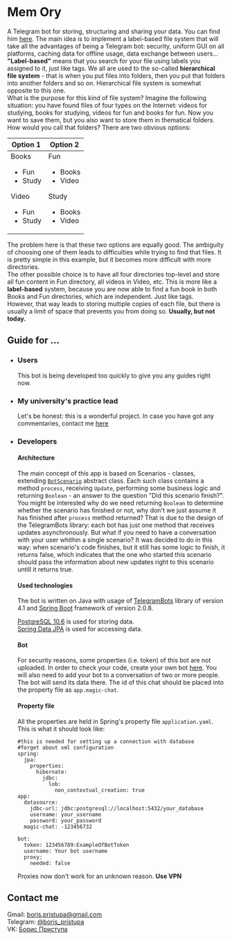 # Mem Ory
A Telegram bot for storing, structuring and sharing your data. You can find him [here](https://t.me/mem_ory_already_taken_why_bot).
The main idea is to implement a label-based file system that will take all the advantages of being a Telegram bot: security, uniform GUI on all platforms, caching data for offline usage, data exchange between users...<br /> **"Label-based"** means that you search for your file using labels you assigned to it, just like tags. We all are used to the so-called **hierarchical file system** - that is when you put files into folders, then you put that folders into another folders and so on. Hierarchical file system is somewhat opposite to this one.<br />What is the purpose for this kind of file system? Imagine the following situation: you have found files of four types on the Internet: videos for studying, books for studying, videos for fun and books for fun. Now you want to save them, but you also want to store them in thematical folders. How would you call that folders? There are two obvious options:<br/>

| Option 1 | Option 2 |
| ------------- | ------------- |
| Books<ul><li>Fun</li><li>Study</li></ul>Video<ul><li>Fun</li><li>Study</li></ul>| Fun<ul><li>Books</li><li>Video</li></ul>Study<ul><li>Books</li><li>Video</li></ul>|

The problem here is that these two options are equally good. The ambiguity of choosing one of them leads to difficulties while trying to find that files. It is pretty simple in this example, but it becomes more difficult with more directories.<br />The other possible choice is to have all four directories top-level and store all fun content in Fun directory, all videos in Video, etc. This is more like a **label-based** system, because you are now able to find a fun book in both Books and Fun directories, which are independent. Just like tags.<br /> However, that way leads to storing multiple copies of each file, but there is usually a limit of space that prevents you from doing so. **Usually, but not today.** 

## Guide for ...
* ### Users
    This bot is being developed too quickly to give you any guides right now. 

* ### My university's practice lead
    Let's be honest: this is a wonderful project. In case you have got any commentaries, contact me [here](https://github.com/borisPristupa/Mem-Ory#contact-me)

* ### Developers
    #### Architecture
    The main concept of this app is based on Scenarios - classes, extending [``BotScenario``](https://github.com/borisPristupa/Mem-Ory/blob/master/src/main/java/com/boris/study/memory/logic/sructure/BotScenario.java) abstract class. Each such class contains a method ``process``, receiving ``Update``, performing some business logic and returning ``Boolean`` - an answer to the question "Did this scenario finish?". <br/>You might be interested why do we need returning ``Boolean`` to determine whether the scenario has finished or not, why don't we just assume it has finished after ``process`` method returned? That is due to the design of the TelegramBots library: each bot has just one method that receives updates asynchronously. But what if you need to have a conversation with your user whithin a single scenario? It was decided to do in this way: when scenario's code finishes, but it still has some logic to finish, it returns false, which indicates that the one who started this scenario should pass the information about new updates right to this scenario untill it returns true.
    #### Used technologies
    The bot is written on Java with usage of [TelegramBots](https://github.com/rubenlagus/TelegramBots "Java library to create bots using Telegram Bots API") library of version 4.1 and [Spring Boot](https://spring.io/projects/spring-boot) framework of version 2.0.8.
    
    [PostgreSQL 10.6](https://www.postgresql.org/docs/10/index.html) is used for storing data.<br />[Spring Data JPA](http://spring.io/projects/spring-data-jpa) is used for accessing data.

    #### Bot
    For security reasons, some properties (i.e. token) of this bot are not uploaded. In order to check your code, create your own bot [here](http://t.me/BotFather "BotFather"). You will also need to add your bot to a conversation of two or more people. The bot will send its data there. The id of this chat should be placed into the property file as ``app.magic-chat``.
    #### Property file
    All the properties are held in Spring's property file ``application.yaml``. This is what it should look like:
    ```
    #this is needed for setting up a connection with database
    #forget about xml configuration
    spring:
      jpa:
        properties:
          hibernate:
            jdbc:
              lob:
                non_contextual_creation: true
    app:
      datasource:
        jdbc-url: jdbc:postgresql://localhost:5432/your_database
        username: your_username
        password: your_password
      magic-chat: -123456732
    
    bot:
      token: 123456789:ExampleOfBotToken
      username: Your bot username
      proxy:
        needed: false
    ```
    Proxies now don't work for an unknown reason. **Use VPN**
    
## Contact me
Gmail: boris.pristupa@gmail.com<br/>Telegram: [@boris_pristupa](http://telegram.me/boris_pristupa)<br/>VK: [Борис Приступа](http://vk.com/boris_pristupa)
